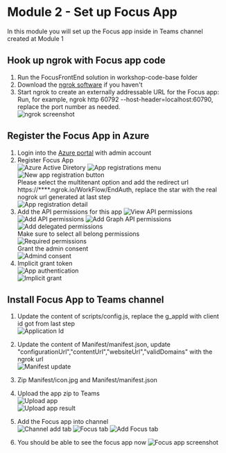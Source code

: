 # Module 2 - Set up Focus App  
In this module you will set up the Focus app inside in Teams channel created at Module 1  

## Hook up ngrok with Focus app code  
1. Run the FocusFrontEnd solution in workshop-code-base folder  
2. Download the [ngrok software](https://ngrok.com/download) if you haven't  
3. Start ngrok to create an externally addressable URL for the Focus app:  
Run, for example, ngrok http 60792 --host-header=localhost:60790, replace the port number as needed.  
![ngrok screenshot](imgs/ngrok.PNG "ngrok screenshot")

## Register the Focus App in Azure  
1. Login into the [Azure portal](https://ms.portal.azure.com) with admin account  
2. Register Focus App  
![Azure Active Diretory](imgs/aad.PNG "Azure Active Diretory")
![App registrations menu](imgs/AppReg.PNG "App registrations menu")
![New app registration button](imgs/newAppReg.PNG "New app registration button")  
Please select the multitenant option and add the redirect url https://****.ngrok.io/WorkFlow/EndAuth, replace the star with the real nogrok url generated at last step  
![App registration detail](imgs/RegAppDetail.PNG "App registration detail")
3. Add the API permissions for this app
![View API permissions](imgs/AppApiPermissions.PNG "View API permissions")
![Add API permissions](imgs/AddPermissions.PNG "Add API permissions")
![Add Graph API permissions](imgs/GraphApiPermissions.PNG "Add Graph API permissions")
![Add delegated permissions](imgs/delegatedPermissions.PNG "Add delegated permissions")  
Make sure to select all belong permissions  
![Required permissions](imgs/RequiredGraphPermissions.PNG  "Required permissions")  
Grant the admin consent  
![Admind consent](imgs/adminConsent.PNG  "Admind consent")  
4. Implicit grant token  
![App authentication](imgs/AppAuthentication.PNG  "App authentication")  
![Implicit grant](imgs/appgranttoken.PNG  "Implicit grant")  

## Install Focus App to Teams channel
1. Update the content of scripts/config.js, replace the g_appId with client id got from last step  
![Application Id](imgs/appId.PNG "Application Id")  
2. Update the content of Manifest/manifest.json, update "configurationUrl","contentUrl","websiteUrl","validDomains" with the ngrok url  
![Manifest update](imgs/manifest.PNG  "Manifest update")  
3. Zip Manifest/icon.jpg and Manifest/manifest.json  
4. Upload the app zip to Teams  
![Upload app](imgs/uploadApp.PNG "Upload app")  
![Upload app result](imgs/uploadAppResult.PNG  "Upload app result")  
5. Add the Focus app into channel  
![Channel add tab](imgs/channelAddTab.PNG "Channel add tab")
![Focus tab](imgs/FocusTab.PNG "Focus tab")
![Add Focus tab](imgs/FocusTabAdd.PNG "Add Focus tab")

6. You should be able to see the focus app now
![Focus app screenshot](imgs/FocusAppResult.PNG "Focus app screenshot")
